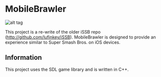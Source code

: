 MobileBrawler
===========

![alt tag](https://raw.githubusercontent.com/Kfeavel/MobileBrawler/master/icons/Icon-76@3x.png)

This project is a re-write of the older iSSB repo (http://github.com/lufinkey/iSSB). MobileBrawler is designed to provide an experience similar to Super Smash Bros. on iOS devices.

Information
-----------

This project uses the SDL game library and is written in C++.
